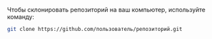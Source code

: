 Чтобы склонировать репозиторий на ваш компьютер, используйте команду:
```bash
git clone https://github.com/пользователь/репозиторий.git
```